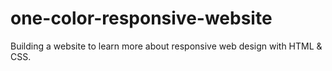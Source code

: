 # one-color-responsive-website
Building a website to learn more about responsive web design with HTML &amp; CSS.
